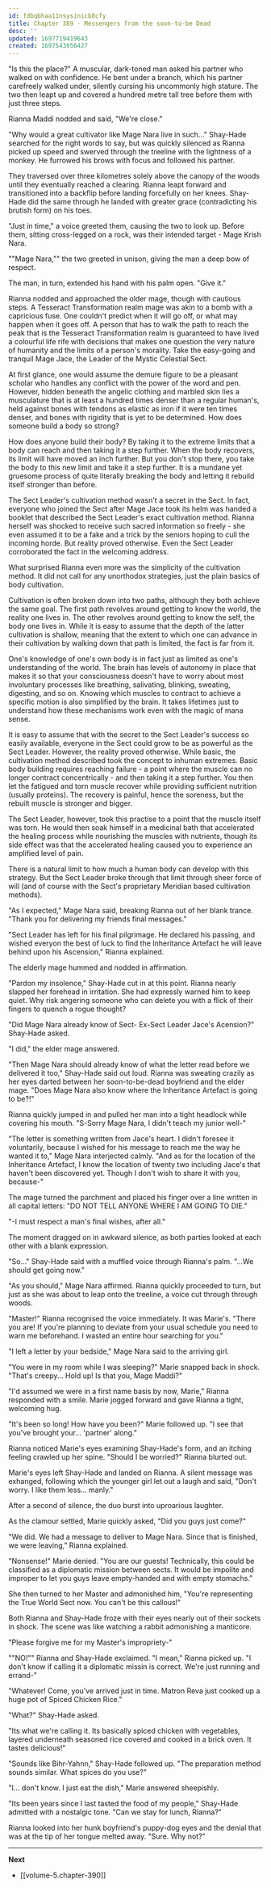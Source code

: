 ```yaml
---
id: fdbqbhaa11nsysinicb8cfy
title: Chapter 389 - Messengers from the soon-to-be Dead
desc: ''
updated: 1697719419643
created: 1697543956427
---
```


"Is this the place?" A muscular, dark-toned man asked his partner who walked on with confidence. He bent under a branch, which his partner carefreely walked under, silently cursing his uncommonly high stature. The two then leapt up and covered a hundred metre tall tree before them with just three steps.

Rianna Maddi nodded and said, "We're close."

"Why would a great cultivator like Mage Nara live in such..." Shay-Hade searched for the right words to say, but was quickly silenced as Rianna picked up speed and swerved through the treeline with the lightness of a monkey. He furrowed his brows with focus and followed his partner.

They traversed over three kilometres solely above the canopy of the woods until they eventually reached a clearing. Rianna leapt forward and transitioned into a backflip before landing forcefully on her knees. Shay-Hade did the same through he landed with greater grace (contradicting his brutish form) on his toes.

"Just in time," a voice greeted them, causing the two to look up. Before them, sitting cross-legged on a rock, was their intended target - Mage Krish Nara.

""Mage Nara,"" the two greeted in unison, giving the man a deep bow of respect.

The man, in turn, extended his hand with his palm open. "Give it."

Rianna nodded and approached the older mage, though with cautious steps. A Tesseract Transformation realm mage was akin to a bomb with a capricious fuse. One couldn't predict when it will go off, or what may happen when it goes off. A person that has to walk the path to reach the peak that is the Tesseract Transformation realm is guaranteed to have lived a colourful life rife with decisions that makes one question the very nature of humanity and the limits of a person's morality. Take the easy-going and tranquil Mage Jace, the Leader of the Mystic Celestial Sect.

At first glance, one would assume the demure figure to be a pleasant scholar who handles any conflict with the power of the word and pen. However, hidden beneath the angelic clothing and marbled skin lies a musculature that is at least a hundred times denser than a regular human's, held against bones with tendons as elastic as iron if it were ten times denser, and bones with rigidity that is yet to be determined. How does someone build a body so strong?

How does anyone build their body? By taking it to the extreme limits that a body can reach and then taking it a step further. When the body recovers, its limit will have moved an inch further. But you don't stop there, you take the body to this new limit and take it a step further. It is a mundane yet gruesome process of quite literally breaking the body and letting it rebuild itself stronger than before.

The Sect Leader's cultivation method wasn't a secret in the Sect. In fact, everyone who joined the Sect after Mage Jace took its helm was handed a booklet that described the Sect Leader's exact cultivation method. Rianna herself was shocked to receive such sacred information so freely - she even assumed it to be a fake and a trick by the seniors hoping to cull the incoming horde. But reality proved otherwise. Even the Sect Leader corroborated the fact in the welcoming address.

What surprised Rianna even more was the simplicity of the cultivation method. It did not call for any unorthodox strategies, just the plain basics of body cultivation.

Cultivation is often broken down into two paths, although they both achieve the same goal. The first path revolves around getting to know the world, the reality one lives in. The other revolves around getting to know the self, the body one lives in. While it is easy to assume that the depth of the latter cultivation is shallow, meaning that the extent to which one can advance in their cultivation by walking down that path is limited, the fact is far from it.

One's knowledge of one's own body is in fact just as limited as one's understanding of the world. The brain has levels of autonomy in place that makes it so that your consciousness doesn't have to worry about most involuntary processes like breathing, salivating, blinking, sweating, digesting, and so on. Knowing which muscles to contract to achieve a specific motion is also simplified by the brain. It takes lifetimes just to understand how these mechanisms work even with the magic of mana sense.

It is easy to assume that with the secret to the Sect Leader's success so easily available, everyone in the Sect could grow to be as powerful as the Sect Leader. However, the reality proved otherwise. While basic, the cultivation method described took the concept to inhuman extremes. Basic body building requires reaching failure - a point where the muscle can no longer contract concentrically - and then taking it a step further. You then let the fatigued and torn muscle recover while providing sufficient nutrition (usually proteins). The recovery is painful, hence the soreness, but the rebuilt muscle is stronger and bigger.

The Sect Leader, however, took this practise to a point that the muscle itself was torn. He would then soak himself in a medicinal bath that accelerated the healing process while nourishing the muscles with nutrients, though its side effect was that the accelerated healing caused you to experience an amplified level of pain.

There is a natural limit to how much a human body can develop with this strategy. But the Sect Leader broke through that limit through sheer force of will (and of course with the Sect's proprietary Meridian based cultivation methods).

"As I expected," Mage Nara said, breaking Rianna out of her blank trance. "Thank you for delivering my friends final messages."

"Sect Leader has left for his final pilgrimage. He declared his passing, and wished everyon the best of luck to find the Inheritance Artefact he will leave behind upon his Ascension," Rianna explained.

The elderly mage hummed and nodded in affirmation.

"Pardon my insolence," Shay-Hade cut in at this point. Rianna nearly slapped her forehead in irritation. She had expressly warned him to keep quiet. Why risk angering someone who can delete you with a flick of their fingers to quench a rogue thought?

"Did Mage Nara already know of Sect- Ex-Sect Leader Jace's Acension?" Shay-Hade asked.

"I did," the elder mage answered.

"Then Mage Nara should already know of what the letter read before we delivered it too," Shay-Hade said out loud. Rianna was sweating crazily as her eyes darted between her soon-to-be-dead boyfriend and the elder mage. "Does Mage Nara also know where the Inheritance Artefact is going to be?!"

Rianna quickly jumped in and pulled her man into a tight headlock while covering his mouth. "S-Sorry Mage Nara, I didn't teach my junior well-"

"The letter is something written from Jace's heart. I didn't foresee it voluntarily, because I wished for his message to reach me the way he wanted it to," Mage Nara interjected calmly. "And as for the location of the Inheritance Artefact, I know the location of twenty two including Jace's that haven't been discovered yet. Though I don't wish to share it with you, because-"

The mage turned the parchment and placed his finger over a line written in all capital letters: "DO NOT TELL ANYONE WHERE I AM GOING TO DIE."

"-I must respect a man's final wishes, after all."

The moment dragged on in awkward silence, as both parties looked at each other with a blank expression.

"So..." Shay-Hade said with a muffled voice through Rianna's palm. "...We should get going now."

"As you should," Mage Nara affirmed. Rianna quickly proceeded to turn, but just as she was about to leap onto the treeline, a voice cut through through woods.

"Master!" Rianna recognised the voice immediately. It was Marie's. "There you are! If you're planning to deviate from your usual schedule you need to warn me beforehand. I wasted an entire hour searching for you."

"I left a letter by your bedside," Mage Nara said to the arriving girl.

"You were in my room while I was sleeping?" Marie snapped back in shock. "That's creepy... Hold up! Is that you, Mage Maddi?"

"I'd assumed we were in a first name basis by now, Marie," Rianna responded with a smile. Marie jogged forward and gave Rianna a tight, welcoming hug.

"It's been so long! How have you been?" Marie followed up. "I see that you've brought your... 'partner' along."

Rianna noticed Marie's eyes examining Shay-Hade's form, and an itching feeling crawled up her spine. "Should I be worried?" Rianna blurted out.

Marie's eyes left Shay-Hade and landed on Rianna. A silent message was exhanged, following which the younger girl let out a laugh and said, "Don't worry. I like them less... manly."

After a second of silence, the duo burst into uproarious laughter.

As the clamour settled, Marie quickly asked, "Did you guys just come?"

"We did. We had a message to deliver to Mage Nara. Since that is finished, we were leaving," Rianna explained.

"Nonsense!" Marie denied. "You are our guests! Technically, this could be classified as a diplomatic mission between sects. It would be impolite and improper to let you guys leave empty-handed and with empty stomachs."

She then turned to her Master and admonished him, "You're representing the True World Sect now. You can't be this callous!"

Both Rianna and Shay-Hade froze with their eyes nearly out of their sockets in shock. The scene was like watching a rabbit admonishing a manticore.

"Please forgive me for my Master's impropriety-"

""NO!"" Rianna and Shay-Hade exclaimed. "I mean," Rianna picked up. "I don't know if calling it a diplomatic missin is correct. We're just running and errand-"

"Whatever! Come, you've arrived just in time. Matron Reva just cooked up a huge pot of Spiced Chicken Rice."

"What?" Shay-Hade asked.

"Its what we're calling it. Its basically spiced chicken with vegetables, layered underneath seasoned rice covered and cooked in a brick oven. It tastes delicious!"

"Sounds like Bihr-Yahnn," Shay-Hade followed up. "The preparation method sounds similar. What spices do you use?"

"I... don't know. I just eat the dish," Marie answered sheepishly.

"Its been years since I last tasted the food of my people," Shay-Hade admitted with a nostalgic tone. "Can we stay for lunch, Rianna?"

Rianna looked into her hunk boyfriend's puppy-dog eyes and the denial that was at the tip of her tongue melted away. "Sure. Why not?"

____

**Next**
* [[volume-5.chapter-390]]